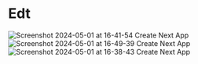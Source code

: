 # Edt
![Screenshot 2024-05-01 at 16-41-54 Create Next App](https://github.com/judilegend/Edt/assets/134144872/7b762d1e-ff58-4d45-89d0-679fdcdc94dd)
![Screenshot 2024-05-01 at 16-49-39 Create Next App](https://github.com/judilegend/Edt/assets/134144872/f6633a38-5487-49a6-b926-2e2e72b8e48a)
![Screenshot 2024-05-01 at 16-38-43 Create Next App](https://github.com/judilegend/Edt/assets/134144872/a5906922-94d4-4db4-9e3f-0c59e8819cbf)
